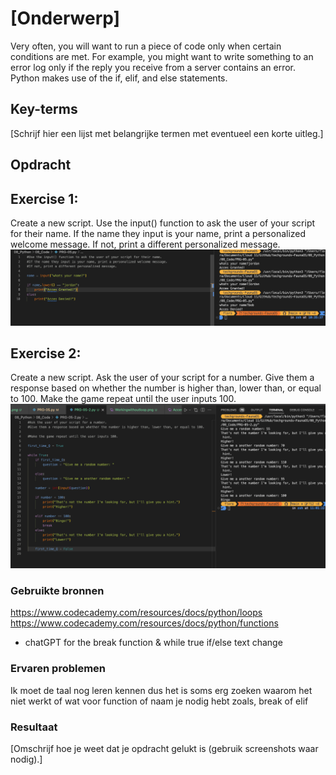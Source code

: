 # [Onderwerp]
Very often, you will want to run a piece of code only when certain conditions are met. For example, you might want to write something to an error log only if the reply you receive from a server contains an error.
Python makes use of the if, elif, and else statements.

## Key-terms
[Schrijf hier een lijst met belangrijke termen met eventueel een korte uitleg.]

## Opdracht
## Exercise 1:
Create a new script.
Use the input() function to ask the user of your script for their name. If the name they input is your name, print a personalized welcome message. If not, print a different personalized message.
![Alt text](../08_Screenshots/Acces.png)


## Exercise 2:
Create a new script.
Ask the user of your script for a number. Give them a response based on whether the number is higher than, lower than, or equal to 100.
Make the game repeat until the user inputs 100.
![randomnumberloop](../08_Screenshots/Randomnumberloop.png)


### Gebruikte bronnen
https://www.codecademy.com/resources/docs/python/loops
https://www.codecademy.com/resources/docs/python/functions
+ chatGPT for the break function & while true if/else text change

### Ervaren problemen
Ik moet de taal nog leren kennen dus het is soms erg zoeken waarom het niet werkt of wat voor function of naam je nodig hebt zoals, break of elif

### Resultaat
[Omschrijf hoe je weet dat je opdracht gelukt is (gebruik screenshots waar nodig).]
